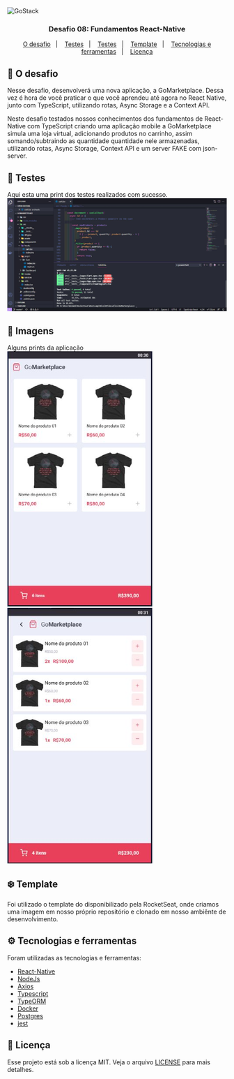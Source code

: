 <img alt="GoStack" src="https://storage.googleapis.com/golden-wind/bootcamp-gostack/header-desafios-new.png" />

<h3 align="center">
  Desafio 08: Fundamentos React-Native
</h3>

<p align="center">
  <a href="#rocket-o-desafio">O desafio</a>&nbsp;&nbsp;&nbsp;|&nbsp;&nbsp;&nbsp;
  <a href="#hammer-testes">Testes</a>&nbsp;&nbsp;&nbsp;|&nbsp;&nbsp;&nbsp;
  <a href="#iphone-imagens">Testes</a>&nbsp;&nbsp;&nbsp;|&nbsp;&nbsp;&nbsp;
  <a href="#snowflake-template">Template</a>&nbsp;&nbsp;&nbsp;|&nbsp;&nbsp;&nbsp;
  <a href="#gear-tecnologias-e-ferramentas">Tecnologias e ferramentas</a>&nbsp;&nbsp;&nbsp;|&nbsp;&nbsp;&nbsp;
  <a href="#memo-licença">Licença</a>
</p>

## :rocket: O desafio
Nesse desafio, desenvolverá uma nova aplicação, a GoMarketplace. Dessa vez é hora de você praticar o que você aprendeu até agora no React Native, junto com TypeScript, utilizando rotas, Async Storage e a Context API.

Neste desafio testados nossos conhecimentos dos fundamentos de React-Native com TypeScript criando uma aplicação mobile a GoMarketplace simula uma loja virtual, adicionando produtos no carrinho, assim somando/subtraindo as quantidade quantidade nele armazenadas, utilizando rotas, Async Storage, Context API e um server FAKE com json-server.

## :hammer: Testes

Aqui esta uma print dos testes realizados com sucesso.
<img alt="GoStack" src="./print_tests.png" />

## :iphone: Imagens

Alguns prints da aplicação
<img alt="GoStack" src="./print_app_01.png" />
<img alt="GoStack" src="./print_app_02.png" />


## :snowflake: Template

Foi utilizado o template do disponibilizado pela RocketSeat, onde criamos uma imagem em nosso próprio repositório e clonado em nosso ambiênte de desenvolvimento.

## :gear: Tecnologias e ferramentas

Foram utilizadas as tecnologias e ferramentas:
* [React-Native](https://reactnative.dev/)
* [NodeJs](https://nodejs.org/)
* [Axios](https://github.com/axios/axios/)
* [Typescript](https://www.typescriptlang.org/)
* [TypeORM](https://typeorm.io/#/)
* [Docker](https://www.docker.com/)
* [Postgres](https://www.postgresql.org/)
* [jest](https://www.npmjs.com/package/jest)


## :memo: Licença

Esse projeto está sob a licença MIT. Veja o arquivo [LICENSE](LICENSE.md) para mais detalhes.

